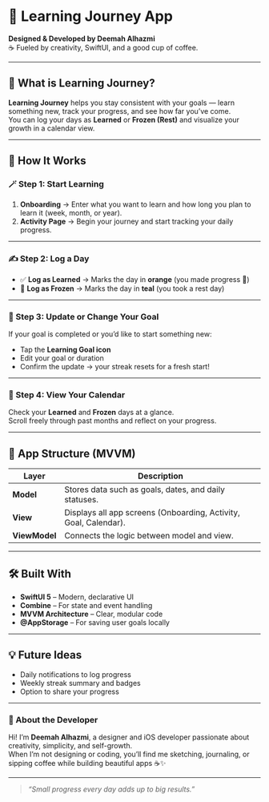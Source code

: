 # 🌱 Learning Journey App

**Designed & Developed by Deemah Alhazmi**  
☕ Fueled by creativity, SwiftUI, and a good cup of coffee.  

---

## 🎯 What is Learning Journey?

**Learning Journey** helps you stay consistent with your goals — learn something new, track your progress, and see how far you’ve come.  
You can log your days as **Learned** or **Frozen (Rest)** and visualize your growth in a calendar view.

---

## 🚀 How It Works

### 🪄 Step 1: Start Learning  
1. **Onboarding** → Enter what you want to learn and how long you plan to learn it (week, month, or year).  
2. **Activity Page** → Begin your journey and start tracking your daily progress.

---

### ✍️ Step 2: Log a Day  
- ✅ **Log as Learned** → Marks the day in **orange** (you made progress 🎉)  
- 🧊 **Log as Frozen** → Marks the day in **teal** (you took a rest day)  

---

### 🔁 Step 3: Update or Change Your Goal  
If your goal is completed or you’d like to start something new:  
- Tap the **Learning Goal icon**  
- Edit your goal or duration  
- Confirm the update → your streak resets for a fresh start!  

---

### 📅 Step 4: View Your Calendar  
Check your **Learned** and **Frozen** days at a glance.  
Scroll freely through past months and reflect on your progress.

---

## 🧩 App Structure (MVVM)

| Layer | Description |
|-------|--------------|
| **Model** | Stores data such as goals, dates, and daily statuses. |
| **View** | Displays all app screens (Onboarding, Activity, Goal, Calendar). |
| **ViewModel** | Connects the logic between model and view. |

---

## 🛠️ Built With  
- **SwiftUI 5** – Modern, declarative UI  
- **Combine** – For state and event handling  
- **MVVM Architecture** – Clear, modular code  
- **@AppStorage** – For saving user goals locally  

---

## 💡 Future Ideas  
- Daily notifications to log progress  
- Weekly streak summary and badges  
- Option to share your progress  

---

### 💬 About the Developer  
Hi! I’m **Deemah Alhazmi**, a designer and iOS developer passionate about creativity, simplicity, and self-growth.  
When I’m not designing or coding, you’ll find me sketching, journaling, or sipping coffee while building beautiful apps ☕✨  

---

> _“Small progress every day adds up to big results.”_

